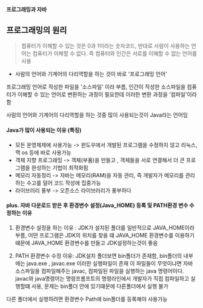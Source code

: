 #### 프로그래밍과 자바

## 프로그래밍의 원리

> 컴퓨터가 이해할 수 있는 것은 0과 1이라는 숫자코드, 반대로 사람이 사용하는 언어는 컴퓨터가 이해할 수 없다.
> 즉 컴퓨터와 인간은 서로를 이해할 수 없는 언어를 사용

- 사람의 언어와 기계어의 다리역할을 하는 것이 바로 '프로그래밍 언어' 

프로그래밍 언어로 작성한 파일을 '소스파일' 이라 부름,
인간이 작성한 소스파일을 컴퓨터가 이해할 수 있는 언어로 변환하는 과정이 필요한데 이러한 변환 과정을 '컴파일'이라함

사람의 언어와 기계어의 다리역할을 하는 것중 많이 사용되는것이 Java라는 언어임

#### Java가 많이 사용되는 이유 (특징)

- 모든 운영체제에 사용가능 -> 윈도우에서 개발된 프로그램을 수정하지 않고 리눅스,맥 os 등에 바로 사용가능
- 객체 지향 프로그래밍 -> 객체(부품)을 만들고 , 객체들을 서로 연결해서 더 큰 프로그램을 완성하는 기법이 최적화됨
- 메모리 자동정리 -> 자바는 메모리(RAM)을 자동 관리, 즉 개발자가 메모리를 관리하는 수고를 덜어 코드 작성에 집중가능
- 라이브러리 풍부 -> 오픈소스 라이브러리가 풍부하다 


#### plus. 자바 다운로드 받은 후 환경변수 설정(Java_HOME) 등록 및 PATH환경 변수 수정하는 이유

1. 환경변수 설정을 하는 이유 : JDK가 설치된 폴더를 일반적으로 JAVA_HOME이라 부름, 어떤 프로그램은 JDK의 위치를 찾을 떄 JAVA_HOME 환경변수를 이용하기떄문에
                            JAVA_HOME 환경변수를 만들고 JDK설정하는것이 좋음

2. PATH 환경변수 수정 이유: JDK설치 폴더보면 bin폴더가 존재함, bin폴더의 내부에는 java.exe  , javac.exe 이러한 실행파일이 존재 
이 파일들이 무엇이냐면 자바 소스파일을 컴파일해주는 javac, 컴파일된 파일을 실행하는 java 명령어이다.
javac와 java명령어는 명령프롬프트의 명령라인에서 개발자가 직접 컴파일하고 실행할떄 사용, 문제는 bin폴더 안에 있기떄문에 다른폴더에서 실행 불가 

다른 폴더에서 실행하려면 환경변수 Path에 bin폴더를 등록해야 사용가능
